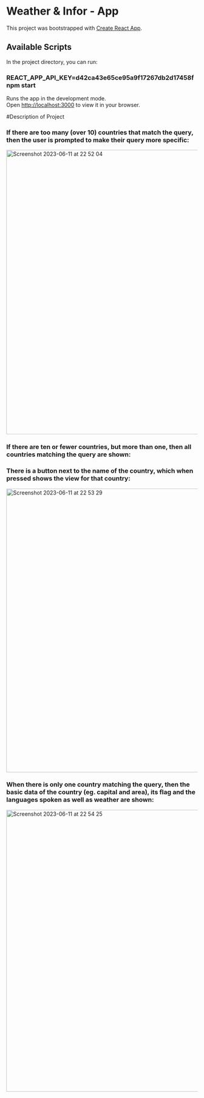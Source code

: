 # Weather & Infor - App 

This project was bootstrapped with [Create React App](https://github.com/facebook/create-react-app).

## Available Scripts

In the project directory, you can run:

### REACT_APP_API_KEY=d42ca43e65ce95a9f17267db2d17458f npm start 

Runs the app in the development mode.\
Open [http://localhost:3000](http://localhost:3000) to view it in your browser.

#Description of Project

### If there are too many (over 10) countries that match the query, then the user is prompted to make their query more specific:

<img width="748" alt="Screenshot 2023-06-11 at 22 52 04" src="https://github.com/VienThanh12/ProjectAWeatherApp/assets/67015555/0bdd88ff-4939-46e2-b2b7-6bb6fa06eca7">

### If there are ten or fewer countries, but more than one, then all countries matching the query are shown:
### There is a button next to the name of the country, which when pressed shows the view for that country:
<img width="746" alt="Screenshot 2023-06-11 at 22 53 29" src="https://github.com/VienThanh12/ProjectAWeatherApp/assets/67015555/56d5a93a-3479-44aa-9f0c-4ae45ed845a3">

### When there is only one country matching the query, then the basic data of the country (eg. capital and area), its flag and the languages spoken as well as weather are shown:

<img width="741" alt="Screenshot 2023-06-11 at 22 54 25" src="https://github.com/VienThanh12/ProjectAWeatherApp/assets/67015555/4f526456-0b20-4aec-a9d8-97ec2856da58">
